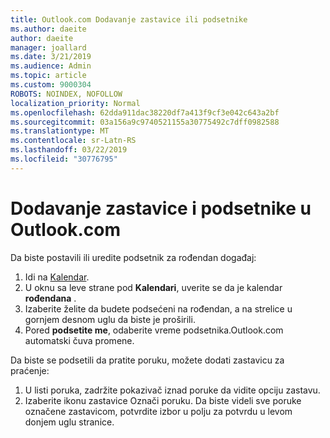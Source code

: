 ```yaml
---
title: Outlook.com Dodavanje zastavice ili podsetnike
ms.author: daeite
author: daeite
manager: joallard
ms.date: 3/21/2019
ms.audience: Admin
ms.topic: article
ms.custom: 9000304
ROBOTS: NOINDEX, NOFOLLOW
localization_priority: Normal
ms.openlocfilehash: 62dda911dac38220df7a413f9cf3e042c643a2bf
ms.sourcegitcommit: 03a156a9c9740521155a30775492c7dff0982588
ms.translationtype: MT
ms.contentlocale: sr-Latn-RS
ms.lasthandoff: 03/22/2019
ms.locfileid: "30776795"
---
```

# <a name="adding-flags-and-reminders-in-outlookcom"></a>Dodavanje zastavice i podsetnike u Outlook.com

Da biste postavili ili uredite podsetnik za rođendan događaj:

1. Idi na [Kalendar](https://outlook.live.com/calendar/).
1. U oknu sa leve strane pod **Kalendari**, uverite se da je kalendar **rođendana** .
1. Izaberite želite da budete podsećeni na rođendan, a na strelice u gornjem desnom uglu da biste je proširili.
1. Pored **podsetite me**, odaberite vreme podsetnika.Outlook.com automatski čuva promene.

Da biste se podsetili da pratite poruku, možete dodati zastavicu za praćenje:

1. U listi poruka, zadržite pokazivač iznad poruke da vidite opciju zastavu.
1. Izaberite ikonu zastavice Označi poruku. Da biste videli sve poruke označene zastavicom, potvrdite izbor u polju za potvrdu u levom donjem uglu stranice.